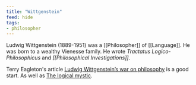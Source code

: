 ```yaml
---
title: "Wittgenstein"
feed: hide
tags:
- philosopher
---
```


Ludwig Wittgenstein (1889-1951) was a [[Philosopher]] of [[Language]]. He was born to a wealthy Vienesse family. He wrote _Tractatus Logico-Philosophicus_ and _[[Philosophical Investigations]]_. 


Terry Eagleton's article [Ludwig Wittgenstein’s war on philosophy](https://unherd.com/2022/05/ludwig-wittgensteins-war-on-philosophy/) is a good start. As well as [The logical mystic](https://newhumanist.org.uk/articles/5893/the-logical-mystic). 